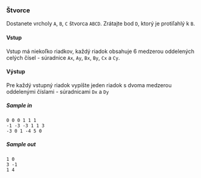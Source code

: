 ### Štvorce
Dostanete vrcholy `A`, `B`, `C` štvorca `ABCD`. Zrátajte bod `D`, ktorý je protiľahlý k `B`.

#### Vstup
Vstup má niekoľko riadkov, každý riadok obsahuje 6 medzerou oddelených celých čísel - súradnice `Ax`, `Ay`, `Bx`, `By`, `Cx` a `Cy`.

#### Výstup
Pre každý vstupný riadok vypíšte jeden riadok s dvoma medzerou oddelenými číslami - súradnicami `Dx` a `Dy`

##### Sample in
```
0 0 0 1 1 1
-1 -3 -3 1 1 3
-3 0 1 -4 5 0
```

##### Sample out
```
1 0
3 -1
1 4
```
